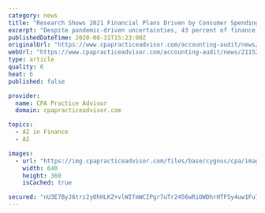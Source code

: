 ```yaml
---
category: news
title: "Research Shows 2021 Financial Plans Driven by Consumer Spending, Remote Workforce and Presidential Election"
excerpt: "Despite pandemic-driven uncertainties, 43 percent of finance leaders are either somewhat or very optimistic about the economy's outlook and plan to increase budgets across their entire companies in 2021."
publishedDateTime: 2020-08-31T15:23:00Z
originalUrl: "https://www.cpapracticeadvisor.com/accounting-audit/news/21152349/research-shows-2021-financial-plans-driven-by-consumer-spending-remote-workforce-and-presidential-election"
webUrl: "https://www.cpapracticeadvisor.com/accounting-audit/news/21152349/research-shows-2021-financial-plans-driven-by-consumer-spending-remote-workforce-and-presidential-election"
type: article
quality: 6
heat: 6
published: false

provider:
  name: CPA Practice Advisor
  domain: cpapracticeadvisor.com

topics:
  - AI in Finance
  - AI

images:
  - url: "https://img.cpapracticeadvisor.com/files/base/cygnus/cpa/image/2020/08/expense_management_1_.54820085414fa.5f4d07260ecfa.png?auto=format&fit=max&w=1200"
    width: 640
    height: 360
    isCached: true

secured: "nU3E7ByJ6trz2y0hHLKZ+vlWIfmWCIPgr7uTr2456wRiOWDhrHTFSy4uw1Fu7UUAjsD4/S7CrO5yb39aVhZQmcpTVU7hmnzQOSFPQBLMgJ0tkgE/j6Pk/Egy+Zx/VWfgcRdmOnHSiXWXp24hn/i1JPayREqGew9i+soMA6/xP0TT4c2IQuHUWh4PF20mqrKuf3eEUAxOlNIvFldQNhYNWxYKBH0g0Uls7GyYiKtWVXBSxoitFxtSepUraiY6mHy9NQcKwFa5mAPOA5j/SHFruoFYf9LH0m/9KvYuDiK/Y1t7occTaqZ3z16uTdZmvA42x/qBYrEZnKGkGekdwZVesj/HrIRH4Nb0uaokpVJUZKk=;vFSWbl+1jd5B06dtbDMKIQ=="
---
```


